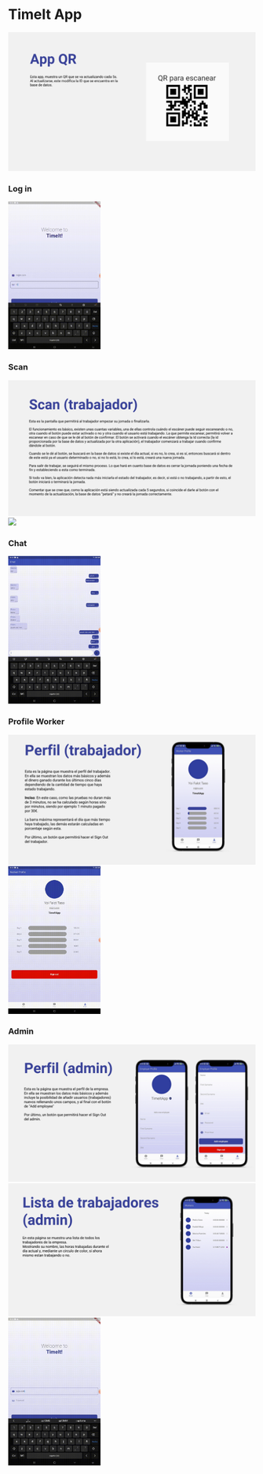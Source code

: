 # TimeIt App





![Image](assets/images_snapshots/Images/AppQR.png)
### Log in
<img src="assets/images_snapshots/gifs/LogIn.gif" height="300em">

### Scan
![Image](assets/images_snapshots/Images/Scan.png)
<img src="assets/images_snapshots/gifs/ControlWork.gif" height="300em">

### Chat
<img src="assets/images_snapshots/gifs/Chat.gif" height="300em">

### Profile Worker
![Image](assets/images_snapshots/Images/Perfil_Worker.png)
<img src="assets/images_snapshots/gifs/Logout.gif" height="300em">


### Admin
![Image](assets/images_snapshots/Images/Perfil_Admin.png)
![Image](assets/images_snapshots/Images/list_workers.png)
<img src="assets/images_snapshots/gifs/Employer.gif" height="300em">


